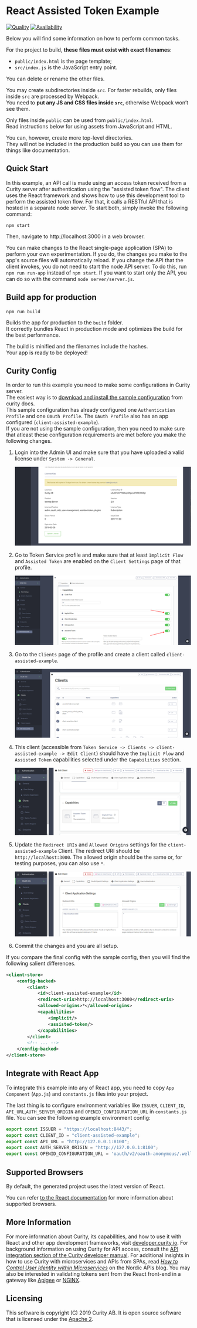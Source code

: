 # React Assisted Token Example

[![Quality](https://curity.io/assets/images/badges/react-assisted-token-website-quality.svg)](https://curity.io/resources/code-examples/status/)
[![Availability](https://curity.io/assets/images/badges/react-assisted-token-website-availability.svg)](https://curity.io/resources/code-examples/status/)


Below you will find some information on how to perform common tasks.<br>

For the project to build, **these files must exist with exact filenames**:

* `public/index.html` is the page template;
* `src/index.js` is the JavaScript entry point.

You can delete or rename the other files.

You may create subdirectories inside `src`. For faster rebuilds, only files inside `src` are processed by Webpack.<br>
You need to **put any JS and CSS files inside `src`**, otherwise Webpack won’t see them.

Only files inside `public` can be used from `public/index.html`.<br>
Read instructions below for using assets from JavaScript and HTML.

You can, however, create more top-level directories.<br>
They will not be included in the production build so you can use them for things like documentation.

## Quick Start
In this example, an API call is made using an access token received from a Curity server after authentication using the "assisted token flow".
The client uses the React framework and shows how to use this development tool to perform the assisted token flow.
For that, it calls a RESTful API that is hosted in a separate node server. To start both, simply invoke the following command:

```nodemon
npm start
```

Then, navigate to http://localhost:3000 in a web browser.  

You can make changes to the React single-page application (SPA) to perform your own experimentation. 
If you do, the changes you make to the app's source files will automatically reload. 
If you change the API that the client invokes, you do not need to start the node API server. 
To do this, run `npm run run-app` instead of `npm start`.
If you want to start only the API, you can do so with the command `node server/server.js`.



## Build app for production

```nodemon
npm run build
```

Builds the app for production to the `build` folder.<br>
It correctly bundles React in production mode and optimizes the build for the best performance.

The build is minified and the filenames include the hashes.<br>
Your app is ready to be deployed!


## Curity Config
In order to run this example you need to make some configurations in Curity server.    
The easiest way is to [download and install the sample configuration](https://developer.curity.io/release/4.5.0/configuration-samples) from curity docs.   
This sample configuration has already configured one `Authentication Profile` and one `OAuth Profile`. The `OAuth Profile` also has an app configured (`client-assisted-example`).   
If you are not using the sample configuration, then you need to make sure that atleast these configuration requirements are met before you make the following changes.    


1. Login into the Admin UI and make sure that you have uploaded a valid license under `System -> General`.

   ![image](./docs/images/license.png)
   
2. Go to Token Service profile and make sure that at least `Implicit Flow` and `Assisted Token` are enabled on the `Client Settings` page of that profile.

   ![image](./docs/images/profile-capabilities.png)

3. Go to the `Clients` page of the profile and create a client called `client-assisted-example`.

   ![image](./docs/images/clients.png)

4. This client (accessible from `Token Service -> Clients -> client-assisted-example -> Edit Client`) should have the `Implicit Flow` and `Assisted Token` capabilities selected under the `Capabilities` section.

   ![image](./docs/images/client-capabilities.png)

5. Update the `Redirect URIs` and `Allowed Origins` settings for the `client-assisted-example` Client. The redirect URI should be `http://localhost:3000`. The allowed origin should be the same or, for testing purposes, you can also use `*`.

   ![image](./docs/images/client-application-settings.png)
       
6. Commit the changes and you are all setup.


If you compare the final config with the sample config, then you will find the following salient differences.

```xml
<client-store>
    <config-backed>
        <client>
            <id>client-assisted-example</id>
            <redirect-uris>http://localhost:3000</redirect-uris>
            <allowed-origins>*</allowed-origins>
            <capabilities>
                <implicit/>
                <assisted-token/>
            </capabilities>
        </client>
        <!-- ... -->
    </config-backed>
</client-store>       
```

## Integrate with React App  
To integrate this example into any of React app, you need to copy `App Component` (`App.js`) and `constants.js` files into your project.


The last thing is to configure environment variables like `ISSUER`, `CLIENT_ID`, `API_URL`,`AUTH_SERVER_ORIGIN` and `OPENID_CONFIGURATION_URL` in `constants.js` file.
You can see the following example environment config:

```javascript
export const ISSUER = "https://localhost:8443/";
export const CLIENT_ID = "client-assisted-example";
export const API_URL = "http://127.0.0.1:8100";
export const AUTH_SERVER_ORIGIN = "http://127.0.0.1:8100";
export const OPENID_CONFIGURATION_URL = 'oauth/v2/oauth-anonymous/.well-known/openid-configuration';
```

## Supported Browsers

By default, the generated project uses the latest version of React.

You can refer [to the React documentation](https://reactjs.org/docs/react-dom.html#browser-support) for more information about supported browsers.

## More Information
For more information about Curity, its capabilities, and how to use it with React and other app development frameworks, visit [developer.curity.io](https://developer.curity.io/). For background information on using Curity for API access, consult the [API integration section of the Curity developer manual](https://support.curity.io/docs/4.5.0/developer-guide/api-integration/overview.html). For additional insights in how to use Curity with microservices and APIs from SPAs, read _[How to Control User Identity within Microservices](http://nordicapis.com/how-to-control-user-identity-within-microservices/)_ on the Nordic APIs blog. You may also be interested in validating tokens sent from the React front-end in a gateway like [Apigee](https://developer.curity.io/tutorials/apigee-integration) or [NGINX](https://github.com/curityio/nginx_phantom_token_module). 

## Licensing

This software is copyright (C) 2019 Curity AB. It is open source software that is licensed under the [Apache 2](LICENSE).
